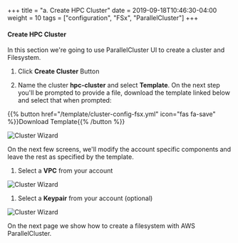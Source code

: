 +++
title = "a. Create HPC Cluster"
date = 2019-09-18T10:46:30-04:00
weight = 10
tags = ["configuration", "FSx", "ParallelCluster"]
+++

#### Create HPC Cluster

In this section we're going to use ParallelCluster UI to create a cluster and Filesystem.

1. Click **Create Cluster** Button

1. Name the cluster **hpc-cluster** and select **Template**. On the next step you'll be prompted to provide a file, download the template linked below and select that when prompted:

{{% button href="/template/cluster-config-fsx.yml" icon="fas fa-save" %}}Download Template{{% /button %}}

![Cluster Wizard](/images/pcluster/pcmanager-1.png)

On the next few screens, we'll modify the account specific components and leave the rest as specified by the template.

1. Select a **VPC** from your account

![Cluster Wizard](/images/pcluster/pcmanager-2.png)

1. Select a **Keypair** from your account (optional)

![Cluster Wizard](/images/pcluster/pcmanager-3.png)

On the next page we show how to create a filesystem with AWS ParallelCluster.
